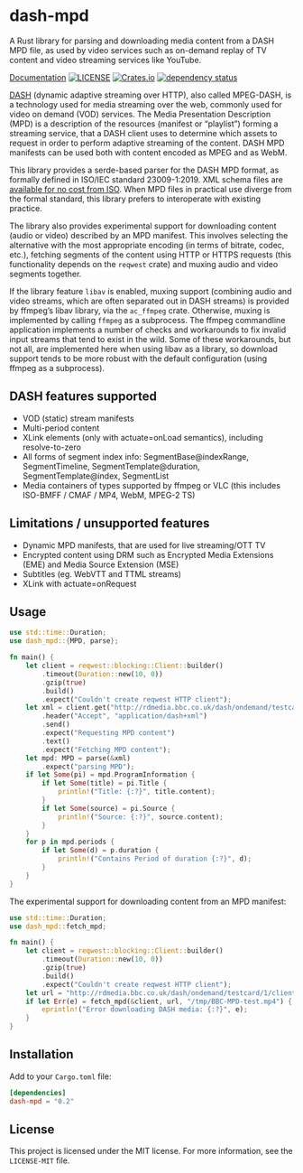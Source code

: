 # dash-mpd

A Rust library for parsing and downloading media content from a DASH MPD file, as used by video
services such as on-demand replay of TV content and video streaming services like YouTube. 

[Documentation](https://docs.rs/dash-mpd/)
[![LICENSE](https://img.shields.io/badge/license-MIT-blue.svg)](LICENSE-MIT)
[![Crates.io](https://img.shields.io/crates/v/dash-mpd)](https://crates.io/crates/dash-mpd)
[![dependency status](https://deps.rs/repo/github/emarsden/dash-mpd-rs/status.svg)](https://deps.rs/repo/github/emarsden/dash-mpd-rs)

[DASH](https://en.wikipedia.org/wiki/Dynamic_Adaptive_Streaming_over_HTTP) (dynamic adaptive
streaming over HTTP), also called MPEG-DASH, is a technology used for media streaming over the web,
commonly used for video on demand (VOD) services. The Media Presentation Description (MPD) is a
description of the resources (manifest or “playlist”) forming a streaming service, that a DASH
client uses to determine which assets to request in order to perform adaptive streaming of the
content. DASH MPD manifests can be used both with content encoded as MPEG and as WebM.

This library provides a serde-based parser for the DASH MPD format, as formally defined in ISO/IEC
standard 23009-1:2019. XML schema files are
[available for no cost from ISO](https://standards.iso.org/ittf/PubliclyAvailableStandards/MPEG-DASH_schema_files/).
When MPD files in practical use diverge from the formal standard, this library prefers to
interoperate with existing practice. 


The library also provides experimental support for downloading content (audio or video) described by
an MPD manifest. This involves selecting the alternative with the most appropriate encoding (in
terms of bitrate, codec, etc.), fetching segments of the content using HTTP or HTTPS requests (this
functionality depends on the `reqwest` crate) and muxing audio and video segments together.

If the library feature `libav` is enabled, muxing support (combining audio and video streams, which
are often separated out in DASH streams) is provided by ffmpeg’s libav library, via the `ac_ffmpeg`
crate. Otherwise, muxing is implemented by calling `ffmpeg` as a subprocess. The ffmpeg commandline
application implements a number of checks and workarounds to fix invalid input streams that tend to
exist in the wild. Some of these workarounds, but not all, are implemented here when using libav as
a library, so download support tends to be more robust with the default configuration (using ffmpeg
as a subprocess).


## DASH features supported

- VOD (static) stream manifests
- Multi-period content
- XLink elements (only with actuate=onLoad semantics), including resolve-to-zero
- All forms of segment index info: SegmentBase@indexRange, SegmentTimeline,
  SegmentTemplate@duration, SegmentTemplate@index, SegmentList
- Media containers of types supported by ffmpeg or VLC (this includes ISO-BMFF / CMAF / MP4, WebM, MPEG-2 TS)


## Limitations / unsupported features

- Dynamic MPD manifests, that are used for live streaming/OTT TV
- Encrypted content using DRM such as Encrypted Media Extensions (EME) and Media Source Extension (MSE)
- Subtitles (eg. WebVTT and TTML streams)
- XLink with actuate=onRequest


## Usage

```rust
use std::time::Duration;
use dash_mpd::{MPD, parse};

fn main() {
    let client = reqwest::blocking::Client::builder()
        .timeout(Duration::new(10, 0))
        .gzip(true)
        .build()
        .expect("Couldn't create reqwest HTTP client");
    let xml = client.get("http://rdmedia.bbc.co.uk/dash/ondemand/testcard/1/client_manifest-events.mpd")
        .header("Accept", "application/dash+xml")
        .send()
        .expect("Requesting MPD content")
        .text()
        .expect("Fetching MPD content");
    let mpd: MPD = parse(&xml)
        .expect("parsing MPD");
    if let Some(pi) = mpd.ProgramInformation {
        if let Some(title) = pi.Title {
            println!("Title: {:?}", title.content);
        }
        if let Some(source) = pi.Source {
            println!("Source: {:?}", source.content);
        }
    }
    for p in mpd.periods {
        if let Some(d) = p.duration {
            println!("Contains Period of duration {:?}", d);
        }
    }
}
```

The experimental support for downloading content from an MPD manifest:

```rust
use std::time::Duration;
use dash_mpd::fetch_mpd;

fn main() {
    let client = reqwest::blocking::Client::builder()
        .timeout(Duration::new(10, 0))
        .gzip(true)
        .build()
        .expect("Couldn't create reqwest HTTP client");
    let url = "http://rdmedia.bbc.co.uk/dash/ondemand/testcard/1/client_manifest-ctv-events.mpd";
    if let Err(e) = fetch_mpd(&client, url, "/tmp/BBC-MPD-test.mp4") {
        eprintln!("Error downloading DASH media: {:?}", e);
    }
}
```



## Installation

Add to your `Cargo.toml` file:

```toml
[dependencies]
dash-mpd = "0.2"
```



## License

This project is licensed under the MIT license. For more information, see the `LICENSE-MIT` file.



